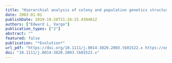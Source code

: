 ```yaml
---
title: "Hierarchial analysis of colony and population genetics structure of the eastern subterranean termite, Reticulitermes flavipes, using two classes of molecular markers"
date: 2003-01-01
publishDate: 2019-10-28T21:26:25.439461Z
authors: ["Edward L. Vargo"]
publication_types: ["2"]
abstract: ""
featured: false
publication: "*Evolution*"
url_pdf: "https://doi.org/10.1111/j.0014-3820.2003.tb01522.x https://onlinelibrary.wiley.com/doi/abs/10.1111/j.0014-3820.2003.tb01522.x?sid=nlm%3Apubmed"
doi: "10.1111/j.0014-3820.2003.tb01522.x"
---
```


